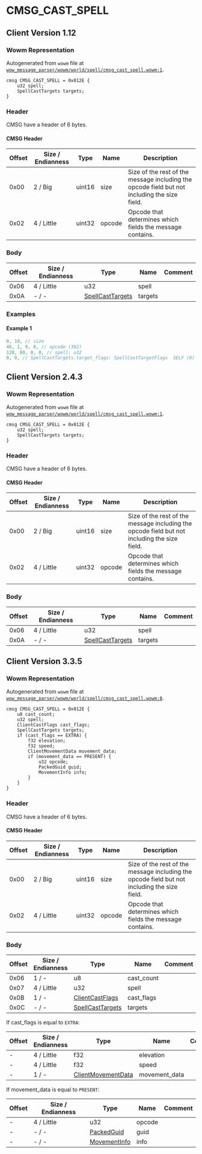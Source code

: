 # CMSG_CAST_SPELL

## Client Version 1.12

### Wowm Representation

Autogenerated from `wowm` file at [`wow_message_parser/wowm/world/spell/cmsg_cast_spell.wowm:1`](https://github.com/gtker/wow_messages/tree/main/wow_message_parser/wowm/world/spell/cmsg_cast_spell.wowm#L1).
```rust,ignore
cmsg CMSG_CAST_SPELL = 0x012E {
    u32 spell;
    SpellCastTargets targets;
}
```
### Header

CMSG have a header of 6 bytes.

#### CMSG Header

| Offset | Size / Endianness | Type   | Name   | Description |
| ------ | ----------------- | ------ | ------ | ----------- |
| 0x00   | 2 / Big           | uint16 | size   | Size of the rest of the message including the opcode field but not including the size field.|
| 0x02   | 4 / Little        | uint32 | opcode | Opcode that determines which fields the message contains.|

### Body

| Offset | Size / Endianness | Type | Name | Comment |
| ------ | ----------------- | ---- | ---- | ------- |
| 0x06 | 4 / Little | u32 | spell |  |
| 0x0A | - / - | [SpellCastTargets](spellcasttargets.md) | targets |  |

### Examples

#### Example 1

```c
0, 10, // size
46, 1, 0, 0, // opcode (302)
120, 80, 0, 0, // spell: u32
0, 0, // SpellCastTargets.target_flags: SpellCastTargetFlags  SELF (0)
```
## Client Version 2.4.3

### Wowm Representation

Autogenerated from `wowm` file at [`wow_message_parser/wowm/world/spell/cmsg_cast_spell.wowm:1`](https://github.com/gtker/wow_messages/tree/main/wow_message_parser/wowm/world/spell/cmsg_cast_spell.wowm#L1).
```rust,ignore
cmsg CMSG_CAST_SPELL = 0x012E {
    u32 spell;
    SpellCastTargets targets;
}
```
### Header

CMSG have a header of 6 bytes.

#### CMSG Header

| Offset | Size / Endianness | Type   | Name   | Description |
| ------ | ----------------- | ------ | ------ | ----------- |
| 0x00   | 2 / Big           | uint16 | size   | Size of the rest of the message including the opcode field but not including the size field.|
| 0x02   | 4 / Little        | uint32 | opcode | Opcode that determines which fields the message contains.|

### Body

| Offset | Size / Endianness | Type | Name | Comment |
| ------ | ----------------- | ---- | ---- | ------- |
| 0x06 | 4 / Little | u32 | spell |  |
| 0x0A | - / - | [SpellCastTargets](spellcasttargets.md) | targets |  |

## Client Version 3.3.5

### Wowm Representation

Autogenerated from `wowm` file at [`wow_message_parser/wowm/world/spell/cmsg_cast_spell.wowm:8`](https://github.com/gtker/wow_messages/tree/main/wow_message_parser/wowm/world/spell/cmsg_cast_spell.wowm#L8).
```rust,ignore
cmsg CMSG_CAST_SPELL = 0x012E {
    u8 cast_count;
    u32 spell;
    ClientCastFlags cast_flags;
    SpellCastTargets targets;
    if (cast_flags == EXTRA) {
        f32 elevation;
        f32 speed;
        ClientMovementData movement_data;
        if (movement_data == PRESENT) {
            u32 opcode;
            PackedGuid guid;
            MovementInfo info;
        }
    }
}
```
### Header

CMSG have a header of 6 bytes.

#### CMSG Header

| Offset | Size / Endianness | Type   | Name   | Description |
| ------ | ----------------- | ------ | ------ | ----------- |
| 0x00   | 2 / Big           | uint16 | size   | Size of the rest of the message including the opcode field but not including the size field.|
| 0x02   | 4 / Little        | uint32 | opcode | Opcode that determines which fields the message contains.|

### Body

| Offset | Size / Endianness | Type | Name | Comment |
| ------ | ----------------- | ---- | ---- | ------- |
| 0x06 | 1 / - | u8 | cast_count |  |
| 0x07 | 4 / Little | u32 | spell |  |
| 0x0B | 1 / - | [ClientCastFlags](clientcastflags.md) | cast_flags |  |
| 0x0C | - / - | [SpellCastTargets](spellcasttargets.md) | targets |  |

If cast_flags is equal to `EXTRA`:

| Offset | Size / Endianness | Type | Name | Comment |
| ------ | ----------------- | ---- | ---- | ------- |
| - | 4 / Little | f32 | elevation |  |
| - | 4 / Little | f32 | speed |  |
| - | 1 / - | [ClientMovementData](clientmovementdata.md) | movement_data |  |

If movement_data is equal to `PRESENT`:

| Offset | Size / Endianness | Type | Name | Comment |
| ------ | ----------------- | ---- | ---- | ------- |
| - | 4 / Little | u32 | opcode |  |
| - | - / - | [PackedGuid](../types/packed-guid.md) | guid |  |
| - | - / - | [MovementInfo](movementinfo.md) | info |  |

